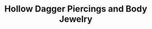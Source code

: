 ---
title: "Hollow Dagger Piercings and Body Jewelry"
url: /lancaster/hollow-dagger-piercings-and-body-jewelry/
shop: beauty
---